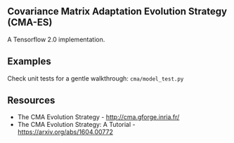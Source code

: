Covariance Matrix Adaptation Evolution Strategy (CMA-ES)
--------------------------------------------------------

A Tensorflow 2.0 implementation.

## Examples

Check unit tests for a gentle walkthrough: `cma/model_test.py`

## Resources

- The CMA Evolution Strategy - http://cma.gforge.inria.fr/
- The CMA Evolution Strategy: A Tutorial - https://arxiv.org/abs/1604.00772
